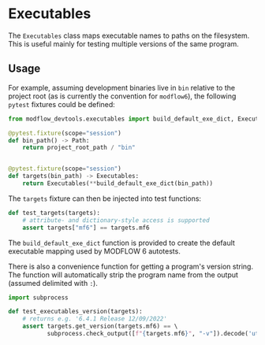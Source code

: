 # Executables

The `Executables` class maps executable names to paths on the filesystem. This is useful mainly for testing multiple versions of the same program.

## Usage

For example, assuming development binaries live in `bin` relative to the project root (as is currently the convention for `modflow6`), the following `pytest` fixtures could be defined:

```python
from modflow_devtools.executables import build_default_exe_dict, Executables

@pytest.fixture(scope="session")
def bin_path() -> Path:
    return project_root_path / "bin"


@pytest.fixture(scope="session")
def targets(bin_path) -> Executables:
    return Executables(**build_default_exe_dict(bin_path))
```

The `targets` fixture can then be injected into test functions:

```python
def test_targets(targets):
    # attribute- and dictionary-style access is supported
    assert targets["mf6"] == targets.mf6
```

The `build_default_exe_dict` function is provided to create the default executable mapping used by MODFLOW 6 autotests.

There is also a convenience function for getting a program's version string. The function will automatically strip the program name from the output (assumed delimited with `:`).

```python
import subprocess

def test_executables_version(targets):
    # returns e.g. '6.4.1 Release 12/09/2022'
    assert targets.get_version(targets.mf6) == \  
           subprocess.check_output([f"{targets.mf6}", "-v"]).decode('utf-8').strip().split(":")[1].strip()
```
